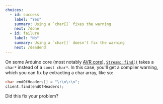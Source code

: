 ```yaml
---
choices:
  - id: success
    label: "Yes"
    summary: Using a `char[]` fixes the warning
    next: /done
  - id: failure
    label: "No"
    summary: Using a `char[]` doesn't fix the warning
    next: /deadend
---
```


On some Arduino core (most notably [AVR core](https://github.com/arduino/ArduinoCore-avr/blob/master/cores/arduino/Stream.h)), [`Stream::find()`](https://www.arduino.cc/reference/en/language/functions/communication/stream/streamfind/) takes a `char*` instead of a `const char*`. In this case, you'll get a compiler warning, which you can fix by extracting a char array, like so:

```c++
char endOfHeaders[] = "\r\n\r\n";
client.find(endOfHeaders);
```

Did this fix your problem?